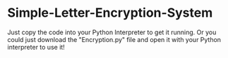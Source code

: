 # Simple-Letter-Encryption-System
Just copy the code into your Python Interpreter to get it running. Or you could just download the "Encryption.py" file and open it with your Python interpreter to use it!
